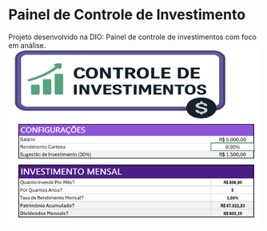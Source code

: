 # Painel de Controle de Investimento
Projeto desenvolvido na DIO: Painel de controle de investimentos com foco em análise. 
![Painel](Painel)


